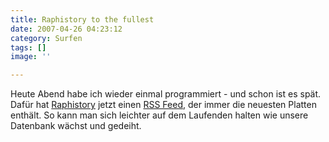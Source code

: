 ```yaml
---
title: Raphistory to the fullest
date: 2007-04-26 04:23:12
category: Surfen
tags: []
image: ''

---
```


Heute Abend habe ich wieder einmal programmiert - und schon ist es spät. Dafür hat [Raphistory](http://www.raphistory.net) jetzt einen [RSS Feed](http://feeds.feedburner.com/raphistory), der immer die neuesten Platten enthält. So kann man sich leichter auf dem Laufenden halten wie unsere Datenbank wächst und gedeiht.
